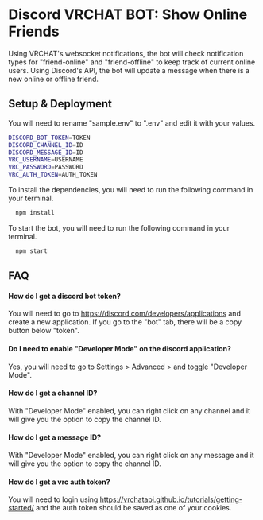 
# Discord VRCHAT BOT: Show Online Friends

Using VRCHAT's websocket notifications, the bot will check notification types for "friend-online" and "friend-offline" to keep track of current online users.
Using Discord's API, the bot will update a message when there is a new online or offline friend.

## Setup & Deployment

You will need to rename "sample.env" to ".env" and edit it with your values.
```bash
DISCORD_BOT_TOKEN=TOKEN
DISCORD_CHANNEL_ID=ID
DISCORD_MESSAGE_ID=ID
VRC_USERNAME=USERNAME
VRC_PASSWORD=PASSWORD
VRC_AUTH_TOKEN=AUTH_TOKEN
```
To install the dependencies, you will need to run the following command in your terminal.
```bash
  npm install
```
To start the bot, you will need to run the following command in your terminal.
```bash
  npm start
```


## FAQ

#### How do I get a discord bot token?

You will need to go to https://discord.com/developers/applications and create a new application. If you go to the "bot" tab, there will be a copy button below "token".

#### Do I need to enable "Developer Mode" on the discord application?

Yes, you will need to go to Settings > Advanced > and toggle "Developer Mode".

#### How do I get a channel ID?

With "Developer Mode" enabled, you can right click on any channel and it will give you the option to copy the channel ID.

#### How do I get a message ID?

With "Developer Mode" enabled, you can  right click on any message and it will give you the option to copy the channel ID.

#### How do I get a vrc auth token?

You will need to login using https://vrchatapi.github.io/tutorials/getting-started/ and the auth token should be saved as one of your cookies.
